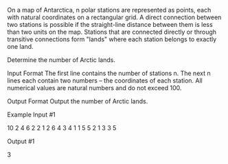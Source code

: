 On a map of Antarctica, n polar stations are represented as points, each with natural coordinates on a rectangular grid. A direct connection between two stations is possible if the straight-line distance 
between them is less than two units on the map. Stations that are connected directly or through transitive connections form "lands" where each station belongs to exactly one land.

Determine the number of Arctic lands.

Input Format
The first line contains the number of stations n.
The next n lines each contain two numbers – the coordinates of each station. All numerical values are natural numbers and do not exceed 100.

Output Format
Output the number of Arctic lands.


Example
Input #1

10
2 4
6 2
2 1
2 6
4 3
4 1
1 5
5 2
1 3
3 5


Output #1

3
